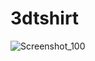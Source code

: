 # 3dtshirt
![Screenshot_100](https://user-images.githubusercontent.com/93027521/232604094-7643917d-f83f-48ae-b5d4-769941b09687.png)
